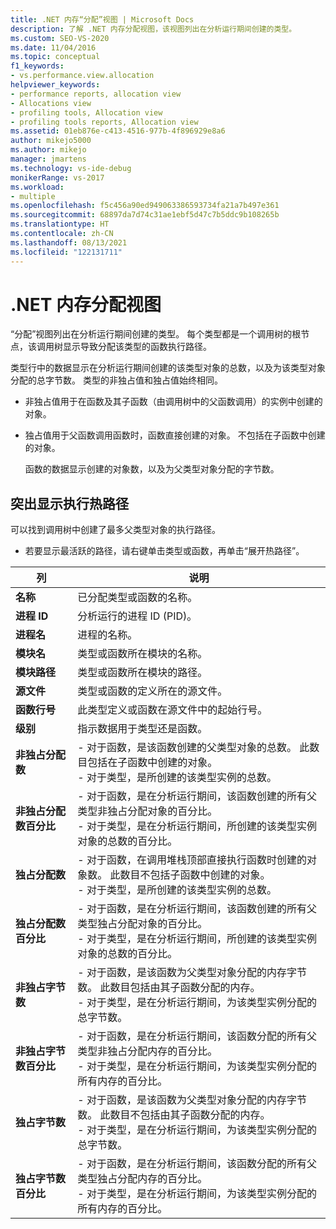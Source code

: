 ```yaml
---
title: .NET 内存“分配”视图 | Microsoft Docs
description: 了解 .NET 内存分配视图，该视图列出在分析运行期间创建的类型。
ms.custom: SEO-VS-2020
ms.date: 11/04/2016
ms.topic: conceptual
f1_keywords:
- vs.performance.view.allocation
helpviewer_keywords:
- performance reports, allocation view
- Allocations view
- profiling tools, Allocation view
- profiling tools reports, Allocation view
ms.assetid: 01eb876e-c413-4516-977b-4f896929e8a6
author: mikejo5000
ms.author: mikejo
manager: jmartens
ms.technology: vs-ide-debug
monikerRange: vs-2017
ms.workload:
- multiple
ms.openlocfilehash: f5c456a90ed949063386593734fa21a7b497e361
ms.sourcegitcommit: 68897da7d74c31ae1ebf5d47c7b5ddc9b108265b
ms.translationtype: HT
ms.contentlocale: zh-CN
ms.lasthandoff: 08/13/2021
ms.locfileid: "122131711"
---
```

# <a name="net-memory-allocations-view"></a>.NET 内存分配视图
“分配”视图列出在分析运行期间创建的类型。 每个类型都是一个调用树的根节点，该调用树显示导致分配该类型的函数执行路径。

 类型行中的数据显示在分析运行期间创建的该类型对象的总数，以及为该类型对象分配的总字节数。 类型的非独占值和独占值始终相同。

- 非独占值用于在函数及其子函数（由调用树中的父函数调用）的实例中创建的对象。

- 独占值用于父函数调用函数时，函数直接创建的对象。 不包括在子函数中创建的对象。

  函数的数据显示创建的对象数，以及为父类型对象分配的字节数。

## <a name="highlight-the-execution-hot-path"></a>突出显示执行热路径
 可以找到调用树中创建了最多父类型对象的执行路径。

- 若要显示最活跃的路径，请右键单击类型或函数，再单击“展开热路径”。

|列|说明|
|------------|-----------------|
|**名称**|已分配类型或函数的名称。|
|**进程 ID**|分析运行的进程 ID (PID)。|
|**进程名**|进程的名称。|
|**模块名**|类型或函数所在模块的名称。|
|**模块路径**|类型或函数所在模块的路径。|
|**源文件**|类型或函数的定义所在的源文件。|
|**函数行号**|此类型定义或函数在源文件中的起始行号。|
|**级别**|指示数据用于类型还是函数。|
|**非独占分配数**|-   对于函数，是该函数创建的父类型对象的总数。 此数目包括在子函数中创建的对象。<br />-   对于类型，是所创建的该类型实例的总数。|
|**非独占分配数百分比**|-   对于函数，是在分析运行期间，该函数创建的所有父类型非独占分配对象的百分比。<br />-   对于类型，是在分析运行期间，所创建的该类型实例对象的总数的百分比。|
|**独占分配数**|-   对于函数，在调用堆栈顶部直接执行函数时创建的对象数。 此数目不包括子函数中创建的对象。<br />-   对于类型，是所创建的该类型实例的总数。|
|**独占分配数百分比**|-   对于函数，是在分析运行期间，该函数创建的所有父类型独占分配对象的百分比。<br />-   对于类型，是在分析运行期间，所创建的该类型实例对象的总数的百分比。|
|**非独占字节数**|-   对于函数，是该函数为父类型对象分配的内存字节数。 此数目包括由其子函数分配的内存。<br />-   对于类型，是在分析运行期间，为该类型实例分配的总字节数。|
|**非独占字节数百分比**|-   对于函数，是在分析运行期间，该函数分配的所有父类型非独占分配内存的百分比。<br />-   对于类型，是在分析运行期间，为该类型实例分配的所有内存的百分比。|
|**独占字节数**|-   对于函数，是该函数为父类型对象分配的内存字节数。 此数目不包括由其子函数分配的内存。<br />-   对于类型，是在分析运行期间，为该类型实例分配的总字节数。|
|**独占字节数百分比**|-   对于函数，是在分析运行期间，该函数分配的所有父类型独占分配内存的百分比。<br />-   对于类型，是在分析运行期间，为该类型实例分配的所有内存的百分比。|

